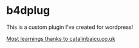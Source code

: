 # b4dplug
This is a custom plugin I've created for wordpress!

[Most learnings thanks to catalinbaicu.co.uk](https://www.catalinbaicu.co.uk)
